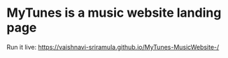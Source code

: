 # MyTunes is a music website landing page
Run it live: https://vaishnavi-sriramula.github.io/MyTunes-MusicWebsite-/
